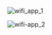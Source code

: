 ![wifi_app_1](https://github.com/user-attachments/assets/26b9db93-ac76-49ea-ba62-72187678aa93)


![wifi-app_2](https://github.com/user-attachments/assets/a9bea950-eb92-43d4-bce5-dc19a4bb143f)
